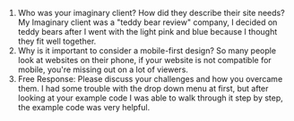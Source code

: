 1. Who was your imaginary client? How did they describe their site needs?
My Imaginary client was a "teddy bear review" company, I decided on teddy bears after I went with the light pink and blue because I thought they fit well together.
2. Why is it important to consider a mobile-first design?
So many people look at websites on their phone, if your website is not compatible for mobile, you're missing out on a lot of viewers.
3. Free Response: Please discuss your challenges and how you overcame them.
I had some trouble with the drop down menu at first, but after looking at your example code I was able to walk through it step by step, the example code was very helpful.
